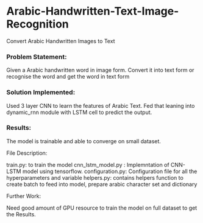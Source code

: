 # Arabic-Handwritten-Text-Image-Recognition
Convert Arabic Handwritten Images to Text

### Problem Statement: 
Given a Arabic handwritten word in image form. Convert it into text form or recognise the word and get the word in text form


### Solution Implemented:
Used 3 layer CNN to learn the features of Arabic Text. Fed that leaning into dynamic_rnn module with LSTM cell to predict the output.


### Results: 
The model is trainable and able to converge on small dataset.


File Description:

train.py: to train the model
cnn_lstm_model.py : Implemntation of CNN-LSTM model using tensorflow.
configuration.py: Configuration file for all the hyperparameters and variable
helpers.py: contains helpers function to create batch to feed into model, prepare arabic character set and dictionary


Further Work:

Need good amount of GPU resource to train the model on full dataset to get the Results.
